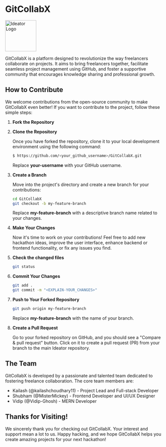 # GitCollabX

<img src="../GitCollabX/client/src/assets/images/logo.png" alt="Ideator Logo" width="100">

GitCollabX is a platform designed to revolutionize the way freelancers collaborate on projects. It aims to bring freelancers together, facilitate seamless project management using GitHub, and foster a supportive community that encourages knowledge sharing and professional growth.

## How to Contribute

We welcome contributions from the open-source community to make GitCollabX even better! If you want to contribute to the project, follow these simple steps:

1. **Fork the Repository**

2. **Clone the Repository**

   Once you have forked the repository, clone it to your local development environment using the following command:

   ```sh
   $ https://github.com/<your_github_username>/GitCollabX.git
   ```

   Replace **your-username** with your GitHub username.

3. **Create a Branch**

   Move into the project's directory and create a new branch for your contributions:

   ```sh
   cd GitCollabX
   git checkout -b my-feature-branch
   ```

   Replace **my-feature-branch** with a descriptive branch name related to your changes.

4. **Make Your Changes**

   Now it's time to work on your contributions! Feel free to add new hackathon ideas, improve the user interface, enhance backend or frontend functionality, or fix any issues you find.

5. **Check the changed files**

   ```sh
   git status
   ```

6. **Commit Your Changes**

   ```sh
   git add .
   git commit -m "<EXPLAIN-YOUR_CHANGES>"
   ```

7. **Push to Your Forked Repository**

   ```sh
   git push origin my-feature-branch
   ```

   Replace **my-feature-branch** with the name of your branch.

8. **Create a Pull Request**

   Go to your forked repository on GitHub, and you should see a "Compare & pull request" button. Click on it to create a pull request (PR) from your branch to the main Ideator repository.

## The Team

GitCollabX is developed by a passionate and talented team dedicated to fostering freelance collaboration. The core team members are:

- Kailash (@kailashchoudhary11) - Project Lead and Full-stack Developer
- Shubham (@MisterMickey) - Frontend Developer and UI/UX Designer
- Vidip (@Vidip-Ghosh) - MERN Developer

## Thanks for Visiting!

We sincerely thank you for checking out GitCollabX. Your interest and support mean a lot to us. Happy hacking, and we hope GitCollabX helps you create amazing projects for your next hackathon!
